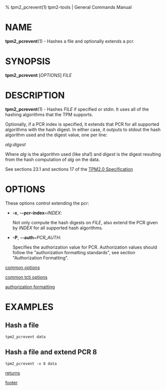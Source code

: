 % tpm2_pcrevent(1) tpm2-tools | General Commands Manual

# NAME

**tpm2_pcrevent**(1) - Hashes a file and optionally extends a pcr.

# SYNOPSIS

**tpm2_pcrevent** [*OPTIONS*] _FILE_

# DESCRIPTION

**tpm2_pcrevent**(1) - Hashes _FILE_ if specified or stdin. It uses all of the
hashing algorithms that the TPM supports.

Optionally, if a PCR index is specified, it extends that PCR for all
supported algorithms with the hash digest. In either case, it
outputs to stdout the hash algorithm used and the digest value,
one per line:

_alg_:_digest_

Where _alg_ is the algorithm used (like sha1) and _digest_ is the digest
resulting from the hash computation of _alg_ on the data.

See sections 23.1 and sections 17 of the [TPM2.0 Specification](https://trustedcomputinggroup.org/wp-content/uploads/TPM-Rev-2.0-Part-3-Commands-01.38.pdf)

# OPTIONS

These options control extending the pcr:

  * **-x**, **\--pcr-index**=_INDEX_:

    Not only compute the hash digests on _FILE_, also extend the PCR given by
    _INDEX_ for all supported hash algorithms.

  * **-P**, **\--auth**=_PCR\_AUTH_:

    Specifies the authorization value for PCR. Authorization values
    should follow the "authorization formatting standards", see section
    "Authorization Formatting".

[common options](common/options.md)

[common tcti options](common/tcti.md)

[authorization formatting](common/authorizations.md)

# EXAMPLES

## Hash a file
```
tpm2_pcrevent data
```

## Hash a file and extend PCR 8
```
tpm2_pcrevent -x 8 data
```

[returns](common/returns.md)

[footer](common/footer.md)

